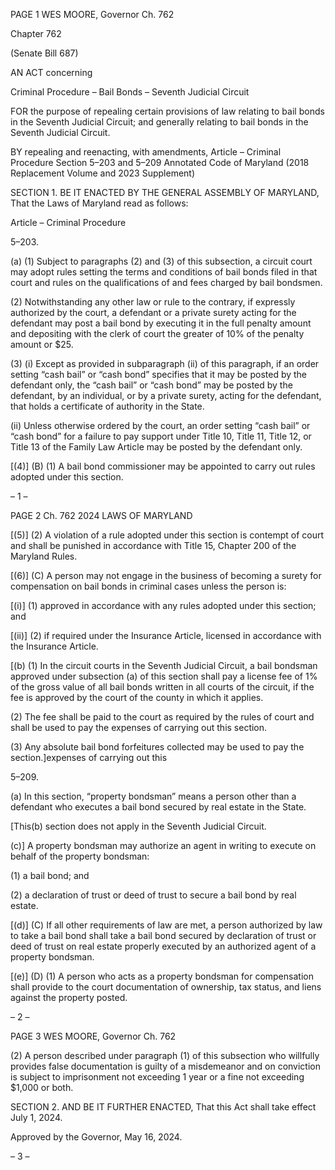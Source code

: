 PAGE 1
WES MOORE, Governor Ch. 762

Chapter 762

(Senate Bill 687)

AN ACT concerning

Criminal Procedure – Bail Bonds – Seventh Judicial Circuit

FOR the purpose of repealing certain provisions of law relating to bail bonds in the Seventh
Judicial Circuit; and generally relating to bail bonds in the Seventh Judicial Circuit.

BY repealing and reenacting, with amendments,
Article – Criminal Procedure
Section 5–203 and 5–209
Annotated Code of Maryland
(2018 Replacement Volume and 2023 Supplement)

SECTION 1. BE IT ENACTED BY THE GENERAL ASSEMBLY OF MARYLAND,
That the Laws of Maryland read as follows:

Article – Criminal Procedure

5–203.

(a) (1) Subject to paragraphs (2) and (3) of this subsection, a circuit court may
adopt rules setting the terms and conditions of bail bonds filed in that court and rules on
the qualifications of and fees charged by bail bondsmen.

(2) Notwithstanding any other law or rule to the contrary, if expressly
authorized by the court, a defendant or a private surety acting for the defendant may post
a bail bond by executing it in the full penalty amount and depositing with the clerk of court
the greater of 10% of the penalty amount or $25.

(3) (i) Except as provided in subparagraph (ii) of this paragraph, if an
order setting “cash bail” or “cash bond” specifies that it may be posted by the defendant
only, the “cash bail” or “cash bond” may be posted by the defendant, by an individual, or by
a private surety, acting for the defendant, that holds a certificate of authority in the State.

(ii) Unless otherwise ordered by the court, an order setting “cash
bail” or “cash bond” for a failure to pay support under Title 10, Title 11, Title 12, or Title 13
of the Family Law Article may be posted by the defendant only.

[(4)] (B) (1) A bail bond commissioner may be appointed to carry out
rules adopted under this section.

– 1 –

PAGE 2
Ch. 762 2024 LAWS OF MARYLAND

[(5)] (2) A violation of a rule adopted under this section is contempt of
court and shall be punished in accordance with Title 15, Chapter 200 of the Maryland
Rules.

[(6)] (C) A person may not engage in the business of becoming a surety for
compensation on bail bonds in criminal cases unless the person is:

[(i)] (1) approved in accordance with any rules adopted under this
section; and

[(ii)] (2) if required under the Insurance Article, licensed in
accordance with the Insurance Article.

[(b) (1) In the circuit courts in the Seventh Judicial Circuit, a bail bondsman
approved under subsection (a) of this section shall pay a license fee of 1% of the gross value
of all bail bonds written in all courts of the circuit, if the fee is approved by the court of the
county in which it applies.

(2) The fee shall be paid to the court as required by the rules of court and
shall be used to pay the expenses of carrying out this section.

(3) Any absolute bail bond forfeitures collected may be used to pay the
section.]expenses of carrying out this

5–209.

(a) In this section, “property bondsman” means a person other than a defendant
who executes a bail bond secured by real estate in the State.

[This(b) section does not apply in the Seventh Judicial Circuit.

(c)] A property bondsman may authorize an agent in writing to execute on behalf
of the property bondsman:

(1) a bail bond; and

(2) a declaration of trust or deed of trust to secure a bail bond by real estate.

[(d)] (C) If all other requirements of law are met, a person authorized by law to
take a bail bond shall take a bail bond secured by declaration of trust or deed of trust on
real estate properly executed by an authorized agent of a property bondsman.

[(e)] (D) (1) A person who acts as a property bondsman for compensation
shall provide to the court documentation of ownership, tax status, and liens against the
property posted.

– 2 –

PAGE 3
WES MOORE, Governor Ch. 762

(2) A person described under paragraph (1) of this subsection who willfully
provides false documentation is guilty of a misdemeanor and on conviction is subject to
imprisonment not exceeding 1 year or a fine not exceeding $1,000 or both.

SECTION 2. AND BE IT FURTHER ENACTED, That this Act shall take effect July
1, 2024.

Approved by the Governor, May 16, 2024.

– 3 –